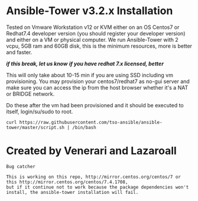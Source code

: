 # Ansible-Tower v3.2.x Installation

Tested on Vmware Workstation v12 or KVM either on an OS Centos7 or Redhat7.4 developer version (you should register your developer version) and either on a VM or physical computer. We run Ansible-Tower with 2 vcpu, 5GB ram and 60GB disk, this is the minimum resources, more is better and faster.

***if this break, let us know***
***if you have redhat 7.x licensed, better***

This will only take about 10-15 min if you are using SSD including vm provisioning.  You may provision your centos7/redhat7 as no-gui server and make sure you can access the ip from the host browser whether it's a NAT or BRIDGE network.

Do these after the vm had been provisioned and it should be executed to itself, login/su/sudo to root.

```
curl https://raw.githubusercontent.com/tso-ansible/ansible-tower/master/script.sh | /bin/bash

```

# Created by Venerari and Lazaroall

```
Bug catcher

This is working on this repo, http://mirror.centos.org/centos/7 or this http://mirror.centos.org/centos/7.4.1708, 
but if it continue not to work because the package dependencies won't install, the ansible-tower installation will fail.
```
